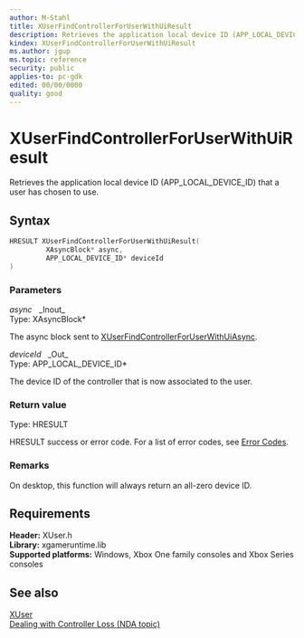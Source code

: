 ```yaml
---
author: M-Stahl
title: XUserFindControllerForUserWithUiResult
description: Retrieves the application local device ID (APP_LOCAL_DEVICE_ID) that a user has chosen to use.
kindex: XUserFindControllerForUserWithUiResult
ms.author: jgup
ms.topic: reference
security: public
applies-to: pc-gdk
edited: 00/00/0000
quality: good
---
```


# XUserFindControllerForUserWithUiResult  

Retrieves the application local device ID (APP_LOCAL_DEVICE_ID) that a user has chosen to use.

## Syntax  
  
```cpp
HRESULT XUserFindControllerForUserWithUiResult(  
         XAsyncBlock* async,  
         APP_LOCAL_DEVICE_ID* deviceId  
)  
```  
  
### Parameters  
  
*async* &nbsp;&nbsp;\_Inout\_  
Type: XAsyncBlock*  
  
The async block sent to [XUserFindControllerForUserWithUiAsync](xuserfindcontrollerforuserwithuiasync.md).
  
*deviceId* &nbsp;&nbsp;\_Out\_  
Type: APP_LOCAL_DEVICE_ID*  
  
The device ID of the controller that is now associated to the user.    
  
  
### Return value
Type: HRESULT
  
HRESULT success or error code. For a list of error codes, see [Error Codes](../../../errorcodes.md).

### Remarks
On desktop, this function will always return an all-zero device ID.
  
## Requirements  
  
**Header:** XUser.h  
**Library:** xgameruntime.lib  
**Supported platforms:** Windows, Xbox One family consoles and Xbox Series consoles  
  
## See also  
[XUser](../xuser_members.md)  
[Dealing with Controller Loss (NDA topic)](../../../../system/overviews/user/users-dealing-with-controller-loss.md)  
  
  